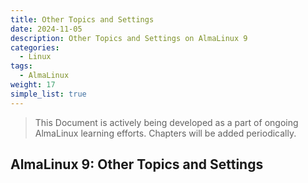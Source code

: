 ```yaml
---
title: Other Topics and Settings
date: 2024-11-05
description: Other Topics and Settings on AlmaLinux 9
categories:
  - Linux
tags:
  - AlmaLinux
weight: 17
simple_list: true
---
```


> This Document is actively being developed as a part of ongoing AlmaLinux learning efforts. Chapters will be added periodically.

## AlmaLinux 9: Other Topics and Settings
